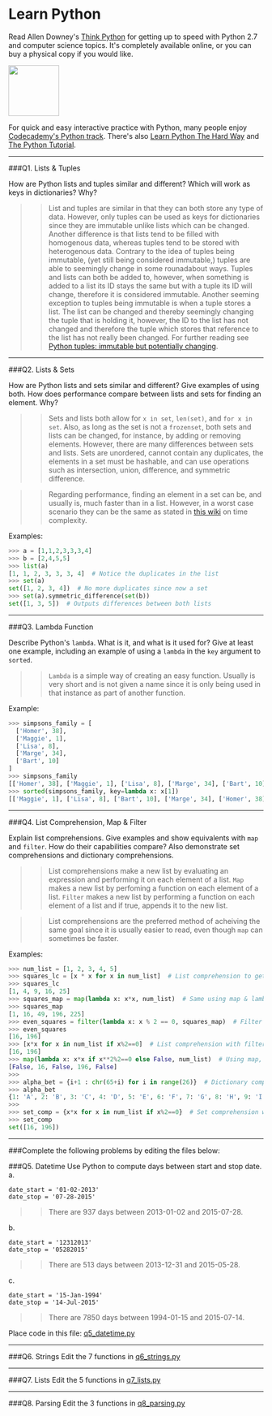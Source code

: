 # Learn Python

Read Allen Downey's [Think Python](http://www.greenteapress.com/thinkpython/) for getting up to speed with Python 2.7 and computer science topics. It's completely available online, or you can buy a physical copy if you would like.

<a href="http://www.greenteapress.com/thinkpython/"><img src="img/think_python.png" style="width: 100px;" target="_blank"></a>

For quick and easy interactive practice with Python, many people enjoy [Codecademy's Python track](http://www.codecademy.com/en/tracks/python). There's also [Learn Python The Hard Way](http://learnpythonthehardway.org/book/) and [The Python Tutorial](https://docs.python.org/2/tutorial/).

---

###Q1. Lists &amp; Tuples

How are Python lists and tuples similar and different? Which will work as keys in dictionaries? Why?

>> List and tuples are similar in that they can both store any type of data. However, only tuples can be used as keys for dictionaries since they are immutable unlike lists which can be changed. Another difference is that lists tend to be filled with homogenous data, whereas tuples tend to be stored with heterogenous data. Contrary to the idea of tuples being immutable, (yet still being considered immutable,) tuples are able to seemingly change in some rounadabout ways. Tuples and lists can both be added to, however, when something is added to a list its ID stays the same but with a tuple its ID will change, therefore it is considered immutable. Another seeming exception to tuples being immutable is when a tuple stores a list. The list can be changed and thereby seemingly changing the tuple that is holding it, however, the ID to the list has not changed and therefore the tuple which stores that reference to the list has not really been changed. For further reading see [Python tuples: immutable but potentially changing](http://radar.oreilly.com/2014/10/python-tuples-immutable-but-potentially-changing.html).

---

###Q2. Lists &amp; Sets

How are Python lists and sets similar and different? Give examples of using both. How does performance compare between lists and sets for finding an element. Why?

>> Sets and lists both allow for `x in set`, `len(set)`, and `for x in set`. Also, as long as the set is not a `frozenset`, both sets and lists can be changed, for instance, by adding or removing elements. However, there are many differences between sets and lists. Sets are unordered, cannot contain any duplicates, the elements in a set must be hashable, and can use operations such as intersection, union, difference, and symmetric difference.

>> Regarding performance, finding an element in a set can be, and usually is, much faster than in a list. However, in a worst case scenario they can be the same as stated in [this wiki](https://wiki.python.org/moin/TimeComplexity) on time complexity.

Examples:
```python
>>> a = [1,1,2,3,3,3,4]
>>> b = [2,4,5,5]
>>> list(a) 
[1, 1, 2, 3, 3, 3, 4]  # Notice the duplicates in the list
>>> set(a) 
set([1, 2, 3, 4])  # No more duplicates since now a set
>>> set(a).symmetric_difference(set(b)) 
set([1, 3, 5])  # Outputs differences between both lists
```

---

###Q3. Lambda Function

Describe Python's `lambda`. What is it, and what is it used for? Give at least one example, including an example of using a `lambda` in the `key` argument to `sorted`.

>> `Lambda` is a simple way of creating an easy function. Usually is very short and is not given a name since it is only being used in that instance as part of another function.

Example:
```python
>>> simpsons_family = [
  ['Homer', 38],
  ['Maggie', 1],
  ['Lisa', 8],
  ['Marge', 34],
  ['Bart', 10]
]
>>> simpsons_family
[['Homer', 38], ['Maggie', 1], ['Lisa', 8], ['Marge', 34], ['Bart', 10]]
>>> sorted(simpsons_family, key=lambda x: x[1]) 
[['Maggie', 1], ['Lisa', 8], ['Bart', 10], ['Marge', 34], ['Homer', 38]]  # Sorted by age from youngest to oldest
```

---

###Q4. List Comprehension, Map &amp; Filter

Explain list comprehensions. Give examples and show equivalents with `map` and `filter`. How do their capabilities compare? Also demonstrate set comprehensions and dictionary comprehensions.

>> List comprehensions make a new list by evaluating an expression and performing it on each element of a list.
>> `Map` makes a new list by perfoming a function on each element of a list.
>> `Filter` makes a new list by performing a function on each element of a list and if true, appends it to the new list.

>> List comprehensions are the preferred method of acheiving the same goal since it is usually easier to read, even though `map` can sometimes be faster.

Examples:
```python
>>> num_list = [1, 2, 3, 4, 5]
>>> squares_lc = [x * x for x in num_list]  # List comprehension to get squares
>>> squares_lc
[1, 4, 9, 16, 25]
>>> squares_map = map(lambda x: x*x, num_list)  # Same using map & lambda
>>> squares_map
[1, 16, 49, 196, 225]
>>> even_squares = filter(lambda x: x % 2 == 0, squares_map)  # Filter squares by even
>>> even_squares
[16, 196]
>>> [x*x for x in num_list if x%2==0]  # List comprehension with filtering squares by even
[16, 196]
>>> map(lambda x: x*x if x**2%2==0 else False, num_list)  # Using map, list of squares that are even and False if odd (Not pretty but shown for comparison to two options above)
[False, 16, False, 196, False]
>>>
>>> alpha_bet = {i+1 : chr(65+i) for i in range(26)}  # Dictionary comprehension
>>> alpha_bet
{1: 'A', 2: 'B', 3: 'C', 4: 'D', 5: 'E', 6: 'F', 7: 'G', 8: 'H', 9: 'I', 10: 'J', 11: 'K', 12: 'L', 13: 'M', 14: 'N', 15: 'O', 16: 'P', 17: 'Q', 18: 'R', 19: 'S', 20: 'T', 21: 'U', 22: 'V', 23: 'W', 24: 'X', 25: 'Y', 26: 'Z'}
>>>
>>> set_comp = {x*x for x in num_list if x%2==0}  # Set comprehension with filtering squares by even
>>> set_comp
set([16, 196])
```

---

###Complete the following problems by editing the files below:

###Q5. Datetime
Use Python to compute days between start and stop date.   
a.  

```
date_start = '01-02-2013'    
date_stop = '07-28-2015'
```

>> There are 937 days between 2013-01-02 and 2015-07-28.

b.  
```
date_start = '12312013'  
date_stop = '05282015'  
```

>> There are 513 days between 2013-12-31 and 2015-05-28.

c.  
```
date_start = '15-Jan-1994'      
date_stop = '14-Jul-2015'  
```

>> There are 7850 days between 1994-01-15 and 2015-07-14.

Place code in this file: [q5_datetime.py](python/q5_datetime.py)

---

###Q6. Strings
Edit the 7 functions in [q6_strings.py](python/q6_strings.py)

---

###Q7. Lists
Edit the 5 functions in [q7_lists.py](python/q7_lists.py)

---

###Q8. Parsing
Edit the 3 functions in [q8_parsing.py](python/q8_parsing.py)





